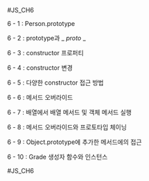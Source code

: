 #JS_CH6

6 - 1 : Person.prototype 

6 - 2 : prototype과 _ _proto_ _

6 - 3 : constructor 프로퍼티

6 - 4 : constructor 변경

6 - 5 : 다양한 constructor 접근 방법

6 - 6 : 메서드 오버라이드

6 - 7 : 배열에서 배열 메서드 및 객체 메서드 실행

6 - 8 : 메서드 오버라이드와 프로토타입 체이닝

6 - 9 : Object.prototype에 추가한 메서드에의 접근

6 - 10 : Grade 생성자 함수와 인스턴스

#JS_CH6
